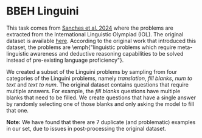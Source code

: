 # BBEH Linguini

This task comes from [Sanches et al. 2024](https://arxiv.org/abs/2409.12126)
where the problems are extracted from the International Linguistic Olympiad
(IOL). The original dataset is available
[here](https://github.com/facebookresearch/linguini). According to the original
work that introduced this dataset, the problems are \emph{"linguistic problems
which require meta-linguistic awareness and deductive reasoning capabilities to
be solved instead of pre-existing language proficiency"}.

We created a subset of the Linguini problems by sampling from four categories of
the Linguini problems, namely *translation*, *fill blanks*, *num to text* and
*text to num*. The original dataset contains questions that require multiple
answers. For example, the *fill blanks* questions have multiple blanks that need
to be filled. We create questions that have a single answer by randomly
selecting one of those blanks and only asking the model to fill that one.

**Note:** We have found that there are 7 duplicate (and problematic) examples
in our set, due to issues in post-processing the original dataset.
